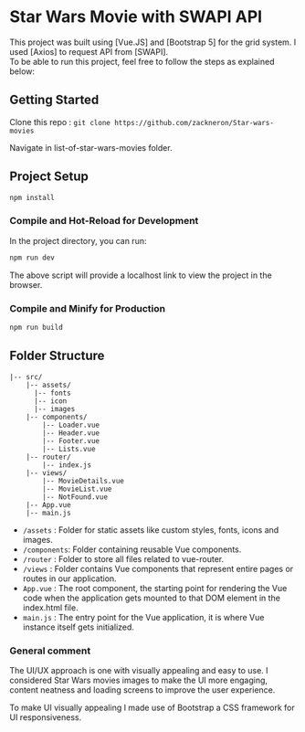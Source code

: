 # Star Wars Movie with SWAPI API

This project was built using [Vue.JS] and [Bootstrap 5] for the grid system. I used [Axios] to request API from [SWAPI].<br>
To be able to run this project, feel free to follow the steps as explained below:

## Getting Started

Clone this repo :
`git clone https://github.com/zackneron/Star-wars-movies`

Navigate in list-of-star-wars-movies folder.

## Project Setup

```sh
npm install
```

### Compile and Hot-Reload for Development
In the project directory, you can run:
```sh
npm run dev
```
The above script will provide a localhost link to view the project in the browser.

### Compile and Minify for Production

```sh
npm run build
```

## Folder Structure

```
|-- src/
    |-- assets/
      |-- fonts
      |-- icon
      |-- images
    |-- components/
        |-- Loader.vue
        |-- Header.vue
        |-- Footer.vue
        |-- Lists.vue
    |-- router/
    	|-- index.js
    |-- views/
        |-- MovieDetails.vue
        |-- MovieList.vue
        |-- NotFound.vue
    |-- App.vue
    |-- main.js
```

- `/assets` : Folder for static assets like custom styles, fonts, icons and images.
- `/components`: Folder containing reusable Vue components.
- `/router` : Folder to store all files related to vue-router.
- `/views` : Folder contains Vue components that represent entire pages or routes in our application.
- `App.vue` : The root component, the starting point for rendering the Vue code when the application gets mounted to that DOM element in the index.html file.
- `main.js` : The entry point for the Vue application, it is where Vue instance itself gets initialized.

### General comment

The UI/UX approach is one with visually appealing and easy to use. I considered Star Wars movies images to make the UI more engaging, content neatness and loading screens to improve the user experience.

To make UI visually appealing I made use of Bootstrap a CSS framework for UI responsiveness.